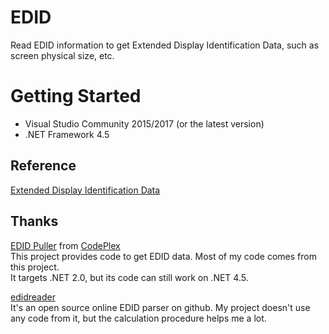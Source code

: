 # EDID
Read EDID information to get Extended Display Identification Data, such as screen physical size, etc.

# Getting Started

- Visual Studio Community 2015/2017 (or the latest version)
- .NET Framework 4.5

## Reference

[Extended Display Identification Data](https://en.wikipedia.org/wiki/Extended_Display_Identification_Data)

## Thanks

[EDID Puller](https://edid.codeplex.com/) from [CodePlex](https://www.codeplex.com/)  
This project provides code to get EDID data. Most of my code comes from this project.  
It targets .NET 2.0, but its code can still work on .NET 4.5. 

[edidreader](https://github.com/dgallegos/edidreader)  
It's an open source online EDID parser on github. My project doesn't use any code from it, but the calculation procedure helps me a lot.
